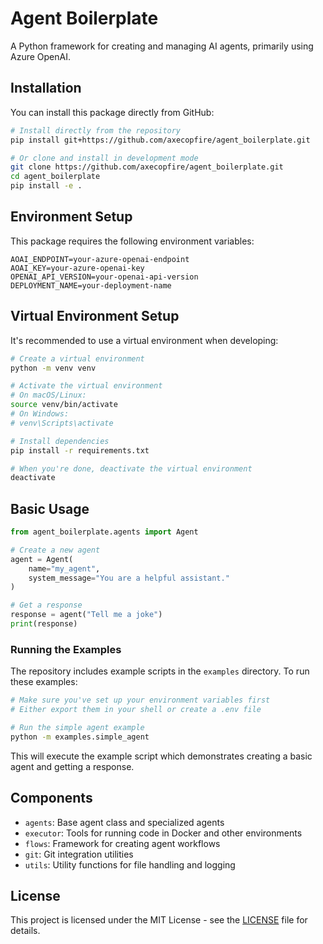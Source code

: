 # Agent Boilerplate

A Python framework for creating and managing AI agents, primarily using Azure OpenAI.

## Installation

You can install this package directly from GitHub:

```bash
# Install directly from the repository
pip install git+https://github.com/axecopfire/agent_boilerplate.git

# Or clone and install in development mode
git clone https://github.com/axecopfire/agent_boilerplate.git
cd agent_boilerplate
pip install -e .
```

## Environment Setup

This package requires the following environment variables:

```
AOAI_ENDPOINT=your-azure-openai-endpoint
AOAI_KEY=your-azure-openai-key
OPENAI_API_VERSION=your-openai-api-version
DEPLOYMENT_NAME=your-deployment-name
```

## Virtual Environment Setup

It's recommended to use a virtual environment when developing:

```bash
# Create a virtual environment
python -m venv venv

# Activate the virtual environment
# On macOS/Linux:
source venv/bin/activate
# On Windows:
# venv\Scripts\activate

# Install dependencies
pip install -r requirements.txt

# When you're done, deactivate the virtual environment
deactivate
```

## Basic Usage

```python
from agent_boilerplate.agents import Agent

# Create a new agent
agent = Agent(
    name="my_agent",
    system_message="You are a helpful assistant."
)

# Get a response
response = agent("Tell me a joke")
print(response)
```

### Running the Examples

The repository includes example scripts in the `examples` directory. To run these examples:

```bash
# Make sure you've set up your environment variables first
# Either export them in your shell or create a .env file

# Run the simple agent example
python -m examples.simple_agent
```

This will execute the example script which demonstrates creating a basic agent and getting a response.

## Components

- `agents`: Base agent class and specialized agents
- `executor`: Tools for running code in Docker and other environments
- `flows`: Framework for creating agent workflows
- `git`: Git integration utilities
- `utils`: Utility functions for file handling and logging

## License

This project is licensed under the MIT License - see the [LICENSE](LICENSE) file for details.
